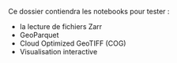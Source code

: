 Ce dossier contiendra les notebooks pour tester :
- la lecture de fichiers Zarr
- GeoParquet
- Cloud Optimized GeoTIFF (COG)
- Visualisation interactive
